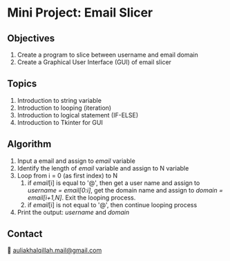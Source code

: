 # Mini Project: Email Slicer
## Objectives 
1. Create a program to slice between username and email domain 
2. Create a Graphical User Interface (GUI) of email slicer

## Topics
1. Introduction to string variable
2. Introduction to looping (iteration)
3. Introduction to logical statement (IF-ELSE)
4. Introduction to Tkinter for GUI

## Algorithm
1. Input a email and assign to _email_ variable
2. Identify the length of _email_ variable and assign to N variable
3. Loop from i = 0 (as first index) to N
   1. if _email_[i] is equal to '@', then get a user name and assign to _username = email[0:i]_, get the domain name and assign to _domain = email[i+1,N]_. Exit the looping process.
   2. if _email_[i] is not equal to '@', then continue looping process
4. Print the output: _username_ and _domain_

## Contact
:email: auliakhalqillah.mail@gmail.com

